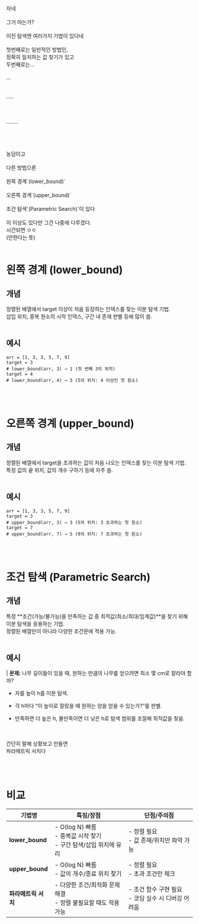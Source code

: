 <br>
<br>
자네<br>
<br>
그거 아는가?<br><br>
이진 탐색엔 여러가지 기법이 있다네<br><br>
첫번째로는 일반적인 방법인,<br>
정확히 일치하는 값 찾기가 있고<br>
두번째로는...<br><br>
...<br><br><br>
.....
<br><br><br><br>
........
<br><br><br><br><br>
농담이고
<br><br>
다른 방법으론
<br><br>
왼쪽 경계`(lower_bound)`
<br><br>
오른쪽 경계`(upper_bound)`
<br><br>
조건 탐색`(Parametric Search)`이 있다<br><br>
이 이상도 있다만 그건 나중에 다루겠다.
<br>
시간되면 ㅇㅇ<br>
(안한다는 뜻)
<br>
<br>

# 왼쪽 경계 (lower_bound)
## 개념
정렬된 배열에서 target 이상이 처음 등장하는 인덱스를 찾는 이분 탐색 기법.<br>
삽입 위치, 중복 원소의 시작 인덱스, 구간 내 존재 판별 등에 많이 씀.<br><br>
## 예시
```PY
arr = [1, 3, 3, 5, 7, 9]
target = 3
# lower_bound(arr, 3) → 1 (첫 번째 3의 위치)
target = 4
# lower_bound(arr, 4) → 3 (5의 위치: 4 이상인 첫 원소)
```
<br><br>

# 오른쪽 경계 (upper_bound)
## 개념
정렬된 배열에서 target을 초과하는 값이 처음 나오는 인덱스를 찾는 이분 탐색 기법.<br>
특정 값의 끝 위치, 값의 개수 구하기 등에 자주 씀.<br><br>

## 예시
```PY
arr = [1, 3, 3, 5, 7, 9]
target = 3
# upper_bound(arr, 3) → 3 (5의 위치: 3 초과하는 첫 원소)
target = 7
# upper_bound(arr, 7) → 5 (9의 위치: 7 초과하는 첫 원소)
```
<br><br>

# 조건 탐색 (Parametric Search)
## 개념
특정 **조건(가능/불가능)을 만족하는 값 중 최적값(최소/최대/임계값)**을 찾기 위해<br>
이분 탐색을 응용하는 기법. <br>
정렬된 배열만이 아니라 다양한 조건문에 적용 가능.<br><br>

## 예시

| **문제:** 나무 길이들이 있을 때, 원하는 만큼의 나무를 얻으려면 최소 몇 cm로 잘라야 할까?

- 자를 높이 h를 이분 탐색.

- 각 h마다 “이 높이로 잘랐을 때 원하는 양을 얻을 수 있는가?”를 판별.

- 만족하면 더 높은 h, 불만족이면 더 낮은 h로 탐색 범위를 조절해 최적값을 찾음.

<br>
<br>
간단히 말해 상황보고 만들면<br>
파라메트릭 서치다

<br><br>

# 비교

| 기법명              | 특징/장점                                             | 단점/주의점                             |
| ---------------- | ------------------------------------------------- | ---------------------------------- |
| **lower\_bound** | - O(log N) 빠름<br>- 중복값 시작 찾기<br>- 구간 탐색/삽입 위치에 유리 | - 정렬 필요<br>- 값 존재/위치만 파악 가능        |
| **upper\_bound** | - O(log N) 빠름<br>- 값의 개수/종료 위치 찾기                 | - 정렬 필요<br>- 초과 조건만 체크             |
| **파라메트릭 서치**     | - 다양한 조건/최적화 문제 해결<br>- 정렬 불필요할 때도 적용 가능          | - 조건 함수 구현 필요<br>- 코딩 실수 시 디버깅 어려움 |
